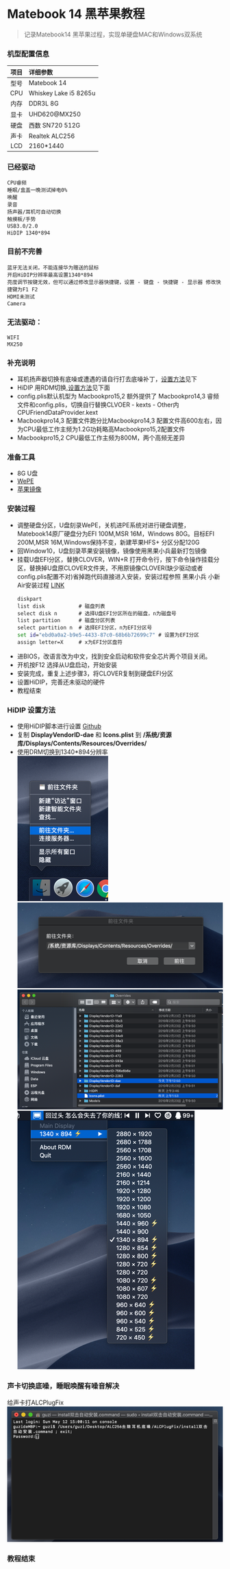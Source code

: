 # Matebook 14 黑苹果教程
>记录Matebook14 黑苹果过程，实现单硬盘MAC和Windows双系统

### 机型配置信息
| 项目 | 详细参数|
| :--: | :-------------------- |
| 型号 | Matebook 14    |
| CPU  | Whiskey Lake i5 8265u |
|内存| DDR3L 8G|
| 显卡 | UHD620@MX250|
| 硬盘 | 西数 SN720 512G|
| 声卡 | Realtek ALC256 |
|LCD| 2160*1440|

### 已经驱动
```
CPU睿频
睡眠/盒盖一晚测试掉电0%
唤醒
录音
扬声器/耳机可自动切换
触摸板/手势
USB3.0/2.0
HiDIP 1340*894
```
###  目前不完善
```
蓝牙无法关闭，不能连接华为赠送的鼠标
开启HiDIP分辨率最高设置1340*894
亮度调节按键无效，但可以通过修改显示器快捷键，设置 - 键盘 - 快捷键 - 显示器 修改快捷键为F1 F2
HDMI未测试
Camera
```
### 无法驱动：
```
WIFI
MX250
```
### 补充说明
* 耳机扬声器切换有底噪或遭遇的请自行打去底噪补丁，[设置方法](#声卡切换底噪睡眠唤醒有噪音解决)见下
* HiDIP 用RDM切换,[设置方法](#hidip-设置方法)见下面
* config.plis默认机型为 Macbookpro15,2 额外提供了 Macbookpro14,3 睿频文件和config.plis，切换自行替换CLVOER - kexts - Other内CPUFriendDataProvider.kext
* Macbookpro14,3 配置文件跑分比Macbookpro14,3 配置文件高600左右，因为CPU最低工作主频为1.2G功耗略高Macbookpro15,2配置文件
* Macbookpro15,2 CPU最低工作主频为800M，两个高频无差异

### 准备工具
* 8G U盘
* [WePE](http://www.wepe.com.cn/)
* [苹果镜像](blog.daliansky.net)
### 安装过程
* 调整硬盘分区，U盘刻录WePE，关机进PE系统对进行硬盘调整，Matebook14原厂硬盘分为EFI 100M,MSR 16M，Windows 80G。目标EFI 200M,MSR 16M,Windows保持不变，新建苹果HFS+ 分区分配120G
* 回Window10，U盘刻录苹果安装镜像，镜像使用黑果小兵最新打包镜像
* 挂载U盘EFI分区，替换CLOVER，WIN+R 打开命令行，按下命令操作挂载分区，替换掉U盘原CLOVER文件夹，不用原镜像CLOVER(缺少驱动或者config.plis配置不对)省掉跑代码直接进入安装，安装过程参照 黑果小兵 小新Air安装过程 [LINK](https://blog.daliansky.net/Lenovo-Xiaoxin-Air-13-macOS-Mojave-installation-tutorial.html)
  ```cmd
  diskpart
  list disk           # 磁盘列表
  select disk n       # 选择U盘EFI分区所在的磁盘，n为磁盘号
  list partition      # 磁盘分区列表
  select partition n  # 选择EFI分区，n为EFI分区号
  set id="ebd0a0a2-b9e5-4433-87c0-68b6b72699c7"	# 设置为EFI分区
  assign letter=X     # x为EFI分区盘符
  ```
* 进BIOS，改语言改为中文，找到安全启动和软件安全芯片两个项目关闭。
* 开机按F12 选择从U盘启动，开始安装
* 安装完成，重复上述步骤3，将CLOVER复制到硬盘EFI分区
* 设置HiDIP，完善还未驱动的硬件
* 教程结束

### HiDIP 设置方法
* 使用HiDIP脚本进行设置 [Github](https://github.com/xzhih/one-key-hidpi)  
* 复制 **DisplayVendorID-dae** 和 **Icons.plist** 到 **/系统/资源库/Displays/Contents/Resources/Overrides/**  
* 使用DRM切换到1340*894分辨率  
![img](/HiDPI/01.png)
![img](/HiDPI/02.png)
![img](/HiDPI/03.png)
![img](/HiDPI/04.png)

### 声卡切换底噪，睡眠唤醒有噪音解决
给声卡打ALCPlugFix  
![img](/ALC256修复耳机切换底噪问题/01.png)

### 教程结束